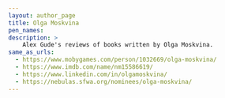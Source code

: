 ```yaml
---
layout: author_page
title: Olga Moskvina
pen_names:
description: >
    Alex Gude's reviews of books written by Olga Moskvina.
same_as_urls:
  - https://www.mobygames.com/person/1032669/olga-moskvina/
  - https://www.imdb.com/name/nm15586619/
  - https://www.linkedin.com/in/olgamoskvina/
  - https://nebulas.sfwa.org/nominees/olga-moskvina/
---
```

